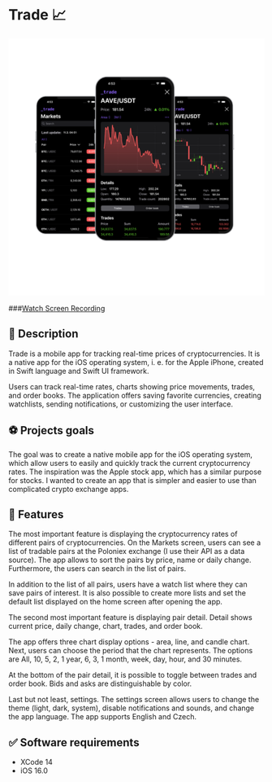 # Trade 📈

![image alt](https://github.com/protyoya/Trade/blob/6fcd82181db9ba8aafee1afbe2ed0897ae9a93ee/mockup.png)

###[Watch Screen Recording]( https://youtube.com/shorts/pjhEURr6-7w)

## 📝 Description

Trade is a mobile app for tracking real-time prices of cryptocurrencies. It is a native app for the iOS operating system, i. e. for the Apple iPhone, created in Swift language and Swift UI framework.

Users can track real-time rates, charts showing price movements, trades, and order books. The application offers saving favorite currencies, creating watchlists, sending notifications, or customizing the user interface.



## ⚽️ Projects goals

The goal was to create a native mobile app for the iOS operating system, which allow users to easily and quickly track the current cryptocurrency rates. The inspiration was the Apple stock app, which has a similar purpose for stocks. I wanted to create an app that is simpler and easier to use than complicated crypto exchange apps. 


## 🚀 Features

The most important feature is displaying the cryptocurrency rates of different pairs of cryptocurrencies. On the Markets screen, users can see a list of tradable pairs at the Poloniex exchange (I use their API as a data source). The app allows to sort the pairs by price, name or daily change. Furthermore, the users can search in the list of pairs.

In addition to the list of all pairs, users have a watch list where they can save pairs of interest. It is also possible to create more lists and set the default list displayed on the home screen after opening the app.

The second most important feature is displaying pair detail. Detail shows current price, daily change, chart, trades, and order book.

The app offers three chart display options - area, line, and candle chart. Next, users can choose the period that the chart represents. The options are All, 10, 5, 2, 1 year, 6, 3, 1 month, week, day, hour, and 30 minutes.

At the bottom of the pair detail, it is possible to toggle between trades and order book. Bids and asks are distinguishable by color.

Last but not least, settings. The settings screen allows users to change the theme (light, dark, system), disable notifications and sounds, and change the app language. The app supports English and Czech.

## ✅ Software requirements

- XCode 14 <br>
- iOS 16.0
